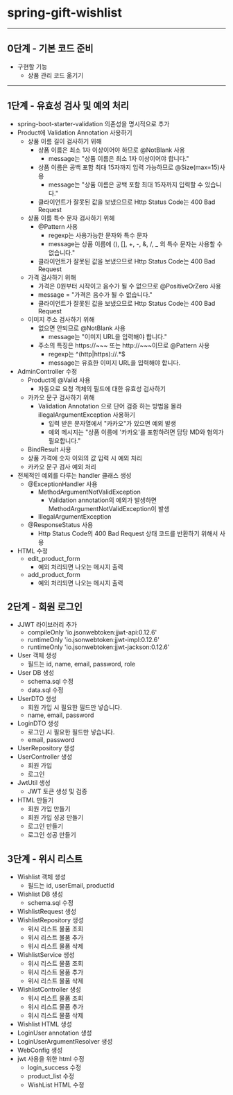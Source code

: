 # spring-gift-wishlist

---

## 0단계 - 기본 코드 준비

- 구현할 기능
    - 상품 관리 코드 옮기기

---

## 1단계 - 유효성 검사 및 예외 처리

- spring-boot-starter-validation 의존성을 명시적으로 추가
- Product에 Validation Annotation 사용하기
    - 상품 이름 길이 검사하기 위해
        - 상품 이름은 최소 1자 이상이어야 하므로 @NotBlank 사용
            - message는 "상품 이름은 최소 1자 이상이어야 합니다."
        - 상품 이름은 공백 포함 최대 15자까지 입력 가능하므로 @Size(max=15)사용
            - message는 "상품 이름은 공백 포함 최대 15자까지 입력할 수 있습니다."
        - 클라이언트가 잘못된 값을 보냈으므로 Http Status Code는 400 Bad Request
    - 상품 이름 특수 문자 검사하기 위헤
        - @Pattern 사용
            - regexp는 사용가능한 문자와 특수 문자
            - message는 상품 이름에 (), [], +, -, &, /, _ 외 특수 문자는 사용할 수 없습니다."
        - 클라이언트가 잘못된 값을 보냈으므로 Http Status Code는 400 Bad Request
    - 가격 검사하기 위해
        - 가격은 0원부터 시작이고 음수가 될 수 없으므로 @PositiveOrZero 사용
        - message = "가격은 음수가 될 수 없습니다."
        - 클라이언트가 잘못된 값을 보냈으므로 Http Status Code는 400 Bad Request
    - 이미지 주소 검사하기 위해
        - 없으면 안되므로 @NotBlank 사용
            - message는 "이미지 URL을 입력해야 합니다."
        - 주소의 특징은 https://~~~ 또는 http://~~~이므로 @Pattern 사용
            - regexp는 ^(http|https)://.*$
            - message는 유효한 이미지 URL을 입력해야 합니다.
- AdminController 수정
    - Product에 @Valid 사용
        - 자동으로 요청 객체의 필드에 대한 유효성 검사하기
    - 카카오 문구 검사하기 위해
        - Validation Annotation 으로 단어 검증 하는 방법을 몰라 illegalArgumentException 사용하기
            - 입력 받은 문자열에서 "카카오"가 있으면 예외 발생
            - 예외 메시지는 "상품 이름에 '카카오'를 포함하려면 담당 MD와 협의가 필요합니다."
    - BindResult 사용
    - 상품 가격에 숫자 이외의 값 입력 시 예외 처리
    - 카카오 문구 검사 예외 처리
- 전체적인 예외를 다루는 handler 클래스 생성
    - @ExceptionHandler 사용
        - MethodArgumentNotValidException
            - Validation annotation의 예외가 발생하면 MethodArgumentNotValidException이 발생
        - IllegalArgumentException
    - @ResponseStatus 사용
        - Http Status Code의 400 Bad Request 상태 코드를 반환하기 위해서 사용
- HTML 수정
    - edit_product_form
        - 예외 처리되면 나오는 메시지 출력
    - add_product_form
        - 예외 처리되면 나오는 메시지 출력

## 2단계 - 회원 로그인

- JJWT 라이브러리 추가
  -  compileOnly 'io.jsonwebtoken:jjwt-api:0.12.6'
  - runtimeOnly 'io.jsonwebtoken:jjwt-impl:0.12.6'
  - runtimeOnly 'io.jsonwebtoken:jjwt-jackson:0.12.6'
- User 객체 생성
  - 필드는 id, name, email, password, role
- User DB 생성
  - schema.sql 수정
  - data.sql 수정
- UserDTO 생성
  - 회원 가입 시 필요한 필드만 넣습니다.
  - name, email, password
- LoginDTO 생성
  - 로그인 시 필요한 필드만 넣습니다.
  - email, password
- UserRepository 생성
- UserController 생성
  - 회원 가입
  - 로그인
- JwtUtil 생성
  - JWT 토큰 생성 및 검증
- HTML 만들기
  - 회원 가입 만들기
  - 회원 가입 성공 만들기
  - 로그인 만들기
  - 로그인 성공 만들기

## 3단계 - 위시 리스트

- Wishlist 객체 생성
  - 필드는 id, userEmail, productId
- Wishlist DB 생성
  - schema.sql 수정
- WishlistRequest 생성
- WishlistRepository 생성
  - 위시 리스트 물품 조회
  - 위시 리스트 물품 추가
  - 위시 리스트 물품 삭제
- WishlistService 생성
  - 위시 리스트 물품 조회
  - 위시 리스트 물품 추가
  - 위시 리스트 물품 삭제
- WishlistController 생성
  - 위시 리스트 물품 조회
  - 위시 리스트 물품 추가
  - 위시 리스트 물품 삭제
- Wishlist HTML 생성
- LoginUser annotation 생성
- LoginUserArgumentResolver 생성
- WebConfig 생성
- jwt 사용을 위한 html 수정
  - login_success 수정
  - product_list 수정
  - WishList HTML 수정